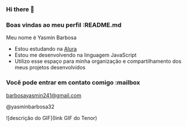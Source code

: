 ### Hi there 👋

### Boas vindas ao meu perfil :README.md

Meu nome é Yasmin Barbosa 

- Estou estudando na [Alura](https://www.alura.com.br)
- Estou me desenvolvendo na linguagem JavaScript
- Utilizo esse espaço para minha organização e compartilhamento dos meus projetos desenvolvidos

### Você pode entrar em contato comigo :mailbox

barbosayasmin241@gmail.com

@yasminbarbosa32

![descrição do GIF](link GIF do Tenor)
